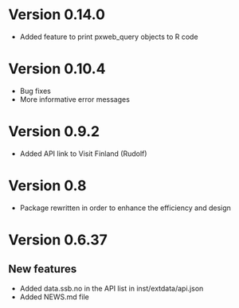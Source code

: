 # Version 0.14.0

- Added feature to print pxweb_query objects to R code

# Version 0.10.4

- Bug fixes
- More informative error messages

# Version 0.9.2

- Added API link to Visit Finland (Rudolf)

# Version 0.8

- Package rewritten in order to enhance the efficiency and design


# Version 0.6.37

## New features

- Added data.ssb.no in the API list in inst/extdata/api.json
- Added NEWS.md file
